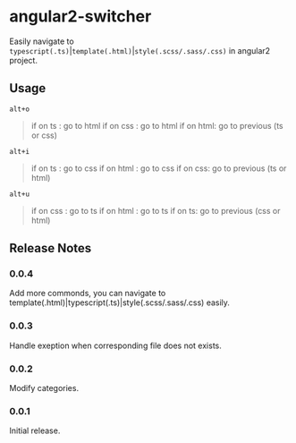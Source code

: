 # angular2-switcher
Easily navigate to `typescript(.ts)`|`template(.html)`|`style(.scss/.sass/.css)` in angular2 project.

## Usage
`alt+o`
>if on ts : go to html
>if on css : go to html
>if on html: go to previous (ts or css)

`alt+i`
>if on ts : go to css
>if on html : go to css
>if on css: go to previous (ts or html)

`alt+u`
>if on css : go to ts
>if on html : go to ts
>if on ts: go to previous (css or html)

## Release Notes

### 0.0.4
Add more commonds, you can navigate to template(.html)|typescript(.ts)|style(.scss/.sass/.css) easily.

### 0.0.3
Handle exeption when corresponding file does not exists.

### 0.0.2
Modify categories.

### 0.0.1
Initial release.
